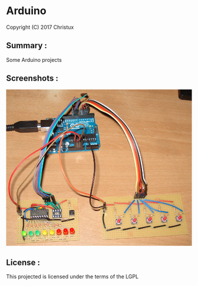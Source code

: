 # Arduino

Copyright (C) 2017 Christux

## Summary :

Some Arduino projects


## Screenshots :

<p align="center">
  <img src="ShiftRegisterLedStrip/ledstrip.png"/>
</p>

## License :

This projected is licensed under the terms of the LGPL